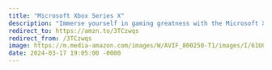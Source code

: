 ```yaml
---
title: "Microsoft Xbox Series X"
description: "Immerse yourself in gaming greatness with the Microsoft Xbox Series X. Unleash 4K gaming, lightning-fast load times, and immersive experiences like never before. Dive into a vast library of titles with Xbox Game Pass, and enjoy the power of next-gen gaming at your fingertips. #XboxSeriesX #NextGenGaming #affiliate #ad"
redirect_to: https://amzn.to/3TCzwqs
redirect_from: /3TCzwqs
image: https://m.media-amazon.com/images/W/AVIF_800250-T1/images/I/61UCon52o7L._AC_SL1500_.jpg
date: 2024-03-17 19:05:00 -0000
---
```

